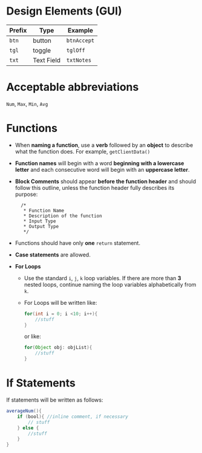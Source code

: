 # Design Elements (GUI) 


| Prefix | Type       | Example     |
|--------|------------|-----------|
| `btn`    | button     | `btnAccept`   |
| `tgl`    | toggle     | `tglOff`      |
| `txt`    | Text Field | `txtNotes`    |


# Acceptable abbreviations 
`Num`, `Max`, `Min`, `Avg`
# Functions
* When **naming a function**, use a **verb** followed by an **object** to describe what the function does. For example, `getClientData()`
* **Function names** will begin with a word **beginning with a lowercase letter** and each consecutive word will begin with an **uppercase letter**. 
* **Block Comments** should appear **before the function header** and should follow this outline, unless the function header fully describes its purpose:

       
        /*
         * Function Name
         * Description of the function
         * Input Type
         * Output Type
         */
    
* Functions should have only **one** `return` statement.
* **Case statements** are allowed. 
* **For Loops**
    * Use the standard `i`, `j`, `k` loop variables. If there are more than **3** nested loops, continue naming the loop variables  alphabetically from `k`. 
    * For Loops will be written like: 
        ``` java
        for(int i = 0; i <10; i++){
            //stuff
        }
        ```
        or like:
    
        ```	java
        for(Object obj: objList){
            //stuff
        }
        ```
        


# If Statements
If statements will be written as follows: 
``` java
averageNum(){
    if (bool){ //inline comment, if necessary
        // stuff
    } else {
        //stuff
    }
}
```
